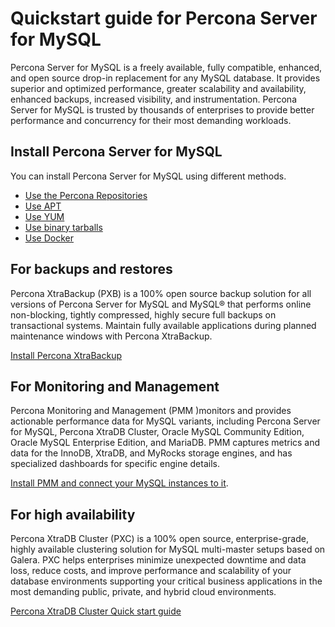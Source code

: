 # Quickstart guide for Percona Server for MySQL

Percona Server for MySQL is a freely available, fully compatible, enhanced, and open source drop-in replacement for any MySQL database. It provides superior and optimized performance, greater scalability and availability, enhanced backups, increased visibility, and instrumentation.
Percona Server for MySQL is trusted by thousands of enterprises to provide better performance and concurrency for their most demanding workloads.

## Install Percona Server for MySQL

You can install Percona Server for MySQL using different methods. 

* [Use the Percona Repositories](./installation.md)
* [Use APT](./installation/apt-repo.md)
* [Use YUM](./installation/yum-repo.md)
* [Use binary tarballs](./installation/binary-tarball-install.md)
* [Use Docker](./installation/docker.md)

## For backups and restores

Percona XtraBackup (PXB) is a 100% open source backup solution for all versions of Percona Server for MySQL and MySQL® that performs online non-blocking, tightly compressed, highly secure full backups on transactional systems. Maintain fully available applications during planned maintenance windows with Percona XtraBackup.

[Install Percona XtraBackup](https://docs.percona.com/percona-xtrabackup/8.0/installation.html)

## For Monitoring and Management

Percona Monitoring and Management (PMM )monitors and provides actionable performance data for MySQL variants, including Percona Server for MySQL, Percona XtraDB Cluster, Oracle MySQL Community Edition, Oracle MySQL Enterprise Edition, and MariaDB. PMM captures metrics and data for the InnoDB, XtraDB, and MyRocks storage engines, and has specialized dashboards for specific engine details.

[Install PMM and connect your MySQL instances to it](https://docs.percona.com/percona-monitoring-and-management/get-started/index.html).

## For high availability

Percona XtraDB Cluster (PXC) is a 100% open source, enterprise-grade, highly available clustering solution for MySQL multi-master setups based on Galera. PXC helps enterprises minimize unexpected downtime and data loss, reduce costs, and improve performance and scalability of your database environments supporting your critical business applications in the most demanding public, private, and hybrid cloud environments.

[Percona XtraDB Cluster Quick start guide](https://docs.percona.com/percona-xtradb-cluster/8.0/overview.html)
